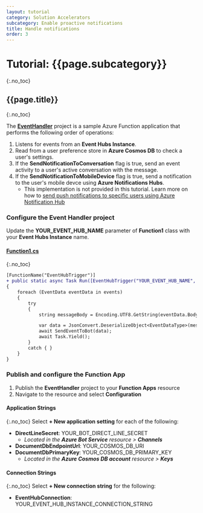 ```yaml
---
layout: tutorial
category: Solution Accelerators
subcategory: Enable proactive notifications
title: Handle notifications
order: 3
---
```


# Tutorial: {{page.subcategory}}
{:.no_toc}
## {{page.title}}
{:.no_toc}

The [**EventHandler**]({{site.repo}}/tree/master/samples/csharp/clients/event-handler.function-app) project is a sample Azure Function application that performs the following order of operations:
1. Listens for events from an **Event Hubs Instance**.
1. Read from a user preference store in **Azure Cosmos DB** to check a user's settings.
1. If the **SendNotificationToConversation** flag is true, send an event activity to a user's active conversation with the message.
1. If the **SendNotificationToMobileDevice** flag is true, send a notification to the user's mobile devce using **Azure Notifications Hubs**.
   - This implementation is not provided in this tutorial. Learn more on how to [send push notifications to specific users using Azure Notification Hub](https://docs.microsoft.com/en-us/azure/notification-hubs/notification-hubs-aspnet-backend-ios-apple-apns-notification) 

### Configure the Event Handler project
Update the **YOUR_EVENT_HUB_NAME** parameter of **Function1** class with your **Event Hubs Instance** name.

#### [Function1.cs]({{site.repo}}/tree/master/samples/csharp/clients/event-handler.function-app/Function1.cs)
{:.no_toc}

```diff
[FunctionName("EventHubTrigger")]
+ public static async Task Run([EventHubTrigger("YOUR_EVENT_HUB_NAME", Connection = "EventHubConnection")] EventData[] events, ILogger log)
{
    foreach (EventData eventData in events)
    {
        try
        {
            string messageBody = Encoding.UTF8.GetString(eventData.Body.Array, eventData.Body.Offset, eventData.Body.Count);

            var data = JsonConvert.DeserializeObject<EventDataType>(messageBody);
            await SendEventToBot(data);
            await Task.Yield();
        }
        catch { }
    }
}
```

### Publish and configure the Function App

1. Publish the **EventHandler** project to your **Function Apps** resource
1. Navigate to the resource and select **Configuration**

#### Application Strings
{:.no_toc}
Select **+ New application setting** for each of the following:
- **DirectLineSecret**: YOUR_BOT_DIRECT_LINE_SECRET
    - *Located in the **Azure Bot Service** resource > **Channels***
- **DocumentDbEndpointUrl**: YOUR_COSMOS_DB_URI 
- **DocumentDbPrimaryKey**: YOUR_COSMOS_DB_PRIMARY_KEY 
    - *Located in the **Azure Cosmos DB account** resource > **Keys***

#### Connection Strings
{:.no_toc}
Select **+ New connection string** for the following:
- **EventHubConnection**: YOUR_EVENT_HUB_INSTANCE_CONNECTION_STRING